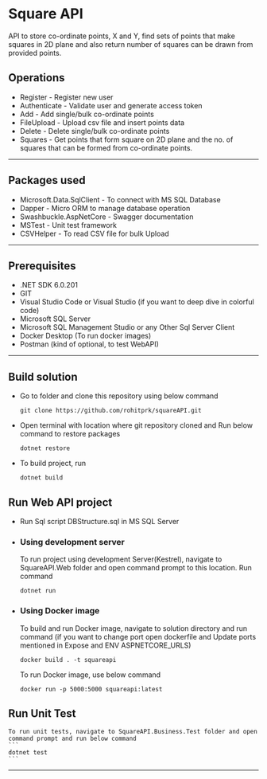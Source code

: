 # Square API
API to store co-ordinate points, X and Y, find sets of points that make squares in 2D plane and also return number of squares can be drawn from provided points.
## Operations
- Register - Register new user
- Authenticate - Validate user and generate access token
- Add - Add single/bulk co-ordinate points
- FileUpload - Upload csv file and insert points data
- Delete - Delete single/bulk co-ordinate points
- Squares - Get points that form square on 2D plane and the no. of squares that can be formed from co-ordinate points. 
---
## Packages used
 - Microsoft.Data.SqlClient - To connect with MS SQL Database
 - Dapper - Micro ORM to manage database operation
 - Swashbuckle.AspNetCore - Swagger documentation
 - MSTest - Unit test framework
 - CSVHelper - To read CSV file for bulk Upload
 ---
## Prerequisites
- .NET SDK 6.0.201
- GIT
- Visual Studio Code or Visual Studio (if you want to deep dive in colorful code)
- Microsoft SQL Server
- Microsoft SQL Management Studio or any Other Sql Server Client
- Docker Desktop (To run docker images)
- Postman (kind of optional, to test WebAPI)
---
## Build solution
- Go to folder and clone this repository using below command
    ```
    git clone https://github.com/rohitprk/squareAPI.git
    ```
- Open terminal with location where git repository cloned and Run below command to restore packages
    ```
    dotnet restore
    ```
- To build project, run
    ```
    dotnet build
    ```
## Run Web API project
 - Run Sql script DBStructure.sql in MS SQL Server
- ### Using development server
    To run project using development Server(Kestrel), navigate to SquareAPI.Web folder and open command prompt to this location.
    Run command
    ```
    dotnet run
    ```
- ### Using Docker image
    To build and run Docker image, navigate to solution directory and run command (if you want to change port open dockerfile and Update ports mentioned in Expose and ENV ASPNETCORE_URLS)
    ```
    docker build . -t squareapi
    ```
    To run Docker image, use below command
    ```
    docker run -p 5000:5000 squareapi:latest
    ```
## Run Unit Test
    To run unit tests, navigate to SquareAPI.Business.Test folder and open command prompt and run below command
    ```
    dotnet test
    ```
---